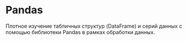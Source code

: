 # Pandas

Плотное изучение табличных структур (DataFrame) и серий данных с помощью библиотеки Pandas в рамках обработки данных.
